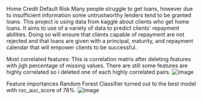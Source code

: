 Home Credit Default Risk
Many people struggle to get loans, however due to insufficient information some untrustworthy lenders tend to be granted loans. This project is using data from kaggle about clients who get home loans. It aims to use of a variety of data to predict clients' repayment abilities. Doing so will ensure that clients capable of repayment are not rejected and that loans are given with a principal, maturity, and repayment calendar that will empower clients to be successful.


Most correlated features:
This is correlation matrix after deleting features with jigh percentage of missing values. There are still some features are highly correlated so i deleted one of each highly correlated pairs.
![image](https://github.com/Shereen3781/homecreditdefaultrisk/assets/110721883/20d63ca2-7816-4aae-9338-ff0027956713)

Feature importances
Random Forest Classifier turned out to the best model with roc_auc_score of 78%. 
![image](https://github.com/Shereen3781/homecreditdefaultrisk/assets/110721883/17d2a0a4-fa36-4b76-8088-cf09c7ccb72f)

